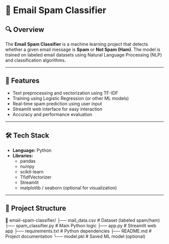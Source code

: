 
# 📧 Email Spam Classifier

## 🔍 Overview

The **Email Spam Classifier** is a machine learning project that detects whether a given email message is **Spam** or **Not Spam (Ham)**. The model is trained on labeled email datasets using Natural Language Processing (NLP) and classification algorithms.

---

## 🚀 Features

- Text preprocessing and vectorization using TF-IDF
- Training using Logistic Regression (or other ML models)
- Real-time spam prediction using user input
- Streamlit web interface for easy interaction
- Accuracy and performance evaluation

---

## 🛠️ Tech Stack

- **Language:** Python  
- **Libraries:**  
  - pandas  
  - numpy  
  - scikit-learn  
  - TfidfVectorizer  
  - Streamlit  
  - matplotlib / seaborn (optional for visualization)

---

## 📂 Project Structure

📁 email-spam-classifier/
├── mail_data.csv # Dataset (labeled spam/ham)
├── spam_classifier.py # Main Python logic
├── app.py # Streamlit web app
├── requirements.txt # Python dependencies
├── README.md # Project documentation
└── model.pkl # Saved ML model (optional)
